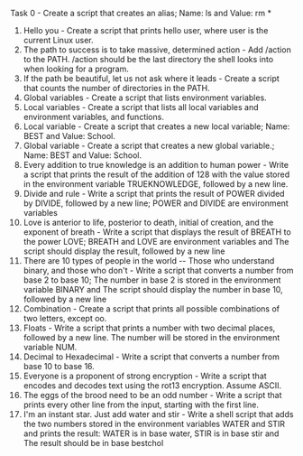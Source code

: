 Task 0 - Create a script that creates an alias; Name: ls and Value: rm *
1. Hello you - Create a script that prints hello user, where user is the current Linux user.
2. The path to success is to take massive, determined action - Add /action to the PATH. /action should be the last directory the shell looks into when looking for a program.
3. If the path be beautiful, let us not ask where it leads - Create a script that counts the number of directories in the PATH.
4. Global variables - Create a script that lists environment variables.
5. Local variables - Create a script that lists all local variables and environment variables, and functions.
6. Local variable - Create a script that creates a new local variable; Name: BEST and Value: School.
7. Global variable - Create a script that creates a new global variable.; Name: BEST and Value: School.
8. Every addition to true knowledge is an addition to human power - Write a script that prints the result of the addition of 128 with the value stored in the environment variable TRUEKNOWLEDGE, followed by a new line.
9. Divide and rule - Write a script that prints the result of POWER divided by DIVIDE, followed by a new line; POWER and DIVIDE are environment variables
10. Love is anterior to life, posterior to death, initial of creation, and the exponent of breath - Write a script that displays the result of BREATH to the power LOVE; BREATH and LOVE are environment variables and The script should display the result, followed by a new line
11. There are 10 types of people in the world -- Those who understand binary, and those who don't - Write a script that converts a number from base 2 to base 10; The number in base 2 is stored in the environment variable BINARY and The script should display the number in base 10, followed by a new line
12. Combination - Create a script that prints all possible combinations of two letters, except oo.
13. Floats - Write a script that prints a number with two decimal places, followed by a new line. The number will be stored in the environment variable NUM.
14. Decimal to Hexadecimal - Write a script that converts a number from base 10 to base 16.
15. Everyone is a proponent of strong encryption - Write a script that encodes and decodes text using the rot13 encryption. Assume ASCII.
16. The eggs of the brood need to be an odd number - Write a script that prints every other line from the input, starting with the first line.
17. I'm an instant star. Just add water and stir - Write a shell script that adds the two numbers stored in the environment variables WATER and STIR and prints the result: WATER is in base water, STIR is in base stir and The result should be in base bestchol
